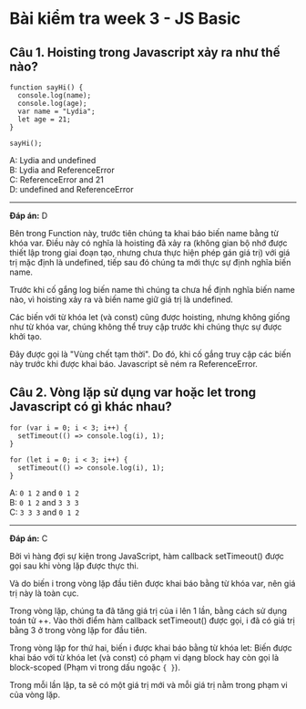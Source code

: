 # Bài kiểm tra week 3 -  JS Basic

## Câu 1.  Hoisting trong Javascript xảy ra như thế nào?

```
function sayHi() {
  console.log(name);
  console.log(age);
  var name = "Lydia";
  let age = 21;
}

sayHi();
```

A: Lydia and undefined<br>
B: Lydia and ReferenceError <br>
C: ReferenceError and 21 <br>
D: undefined and ReferenceError

---
**Đáp án:** D

Bên trong Function này, trước tiên chúng ta khai báo biến name bằng từ khóa var. Điều này có nghĩa là hoisting đã xảy ra (không gian bộ nhớ được thiết lập trong giai đoạn tạo, nhưng chưa thực hiện phép gán giá trị) với giá trị mặc định là undefined, tiếp sau đó chúng ta mới thực sự định nghĩa biến name.


Trước khi cố gắng log biến name thì chúng ta chưa hề định nghĩa biến name nào, vì hoisting xảy ra và biến name giữ giá trị là undefined.


Các biến với từ khóa let (và const) cũng được hoisting, nhưng không giống như từ khóa var, chúng không thể truy cập trước khi chúng thực sự được khởi tạo.


Đây được gọi là "Vùng chết tạm thời". Do đó, khi cố gắng truy cập các biến này trước khi được khai báo. Javascript sẽ ném ra ReferenceError.

## Câu 2. Vòng lặp sử dụng var hoặc let trong Javascript có gì khác nhau?

```
for (var i = 0; i < 3; i++) {
  setTimeout(() => console.log(i), 1);
}

for (let i = 0; i < 3; i++) {
  setTimeout(() => console.log(i), 1);
}
```

A: `0 1 2` and `0 1 2`<br>
B: `0 1 2` and `3 3 3`<br>
C: `3 3 3` and `0 1 2`<br>

---
**Đáp án:** C

Bởi vì hàng đợi sự kiện trong JavaScript, hàm callback setTimeout() được gọi sau khi vòng lặp được thực thi.

Và do biến i trong vòng lặp đầu tiên được khai báo bằng từ khóa var, nên giá trị này là toàn cục.

Trong vòng lặp, chúng ta đã tăng giá trị của i lên 1 lần, bằng cách sử dụng toán tử ++. Vào thời điểm hàm callback setTimeout() được gọi, i đã có giá trị bằng 3 ở trong vòng lặp for đầu tiên.

Trong vòng lặp for thứ hai, biến i được khai báo bằng từ khóa let: Biến được khai báo với từ khóa let (và const) có phạm vi dạng block hay còn gọi là block-scoped (Phạm vi trong dấu ngoặc `{ }`).

Trong mỗi lần lặp, ta sẽ có một giá trị mới và mỗi giá trị nằm trong phạm vi của vòng lặp.

